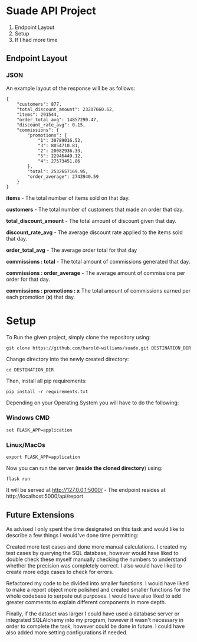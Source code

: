 # Suade API Project

1. Endpoint Layout
2. Setup
3. If I had more time


## Endpoint Layout
<a name="section-1"></a> 

### JSON
An example layout of the response will be as follows:
```
{
    "customers": 877,
    "total_discount_amount": 23207660.62,
    "items": 291544,
    "order_total_avg": 14857290.47,
    "discount_rate_avg": 0.15,
    "commissions": {
        "promotions": {
            "1": 30789016.52,
            "3": 8054710.81,
            "2": 20082936.33,
            "5": 22946449.12,
            "4": 27573451.86
        },
        "total": 2532657169.95,
        "order_average": 2743940.59
    }
}
```
__items__ - The total number of items sold on that day.

__customers__ - The total number of customers that made an order that day.

__total_discount_amount__ - The total amount of discount given that day.

__discount_rate_avg__ - The average discount rate applied to the items sold that day.

__order_total_avg__ - The average order total for that day

__commissions : total__ - The total amount of commissions generated that day.

__commissions : order_average__ - The average amount of commissions per order for that day.

__commissions : promotions : x__ The total amount of commissions earned per each promotion (__x__) that day.


# Setup

<a name="section-2"></a> 
To Run the given project, simply clone the repository using:

```
git clone https://github.com/harold-williams/suade.git DESTINATION_DIR 
```
Change directory into the newly created directory:

```
cd DESTINATION_DIR
```

Then, install all pip requirements:

```
pip install -r requirements.txt
```

Depending on your Operating System you will have to do the following:

### Windows CMD
```
set FLASK_APP=application
```
### Linux/MacOs
```
export FLASK_APP=application
```

Now you can run the server (__inside the cloned directory__) using:

```
flask run
```

It will be served at http://127.0.0.1:5000/ - The endpoint resides at http://localhost:5000/api/report

## Future Extensions

As advised I only spent the time designated on this task and would like to describe a few things I would've done time permitting:

Created more test cases and done more manual calculations. I created my test cases by querying the SQL database, however would have liked to double check these myself manually checking the numbers to understand whether the precision was completely correct. I also would have liked to create more edge cases to check for errors.

Refactored my code to be divided into smaller functions. I would have liked to make a report object more polished and created smaller functions for the whole codebase to serpate out purposes. I would have also liked to add greater comments to explain different components in more depth.

Finally, if the dataset was larger I could have used a database server or integrated SQLAlchemy into my program, however it wasn't necessary in order to complete the task, however could be done in future. I could have also added more setting configurations if needed.

